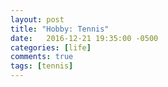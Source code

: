 ```yaml
---
layout: post
title: "Hobby: Tennis"
date:   2016-12-21 19:35:00 -0500
categories: [life]
comments: true
tags: [tennis]
---
```



